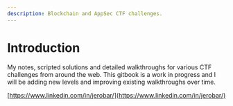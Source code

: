 ```yaml
---
description: Blockchain and AppSec CTF challenges.
---
```


# Introduction

My notes, scripted solutions and detailed walkthroughs for various CTF challenges from around the web. This gitbook is a work in progress and I will be adding new levels and improving existing walkthroughs over time.

[https://www.linkedin.com/in/jerobar/](https://www.linkedin.com/in/jerobar/)

